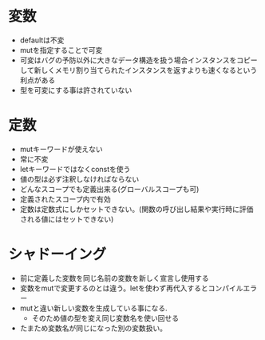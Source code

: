 # 変数
- defaultは不変
- mutを指定することで可変
- 可変はバグの予防以外に大きなデータ構造を扱う場合インスタンスをコピーして新しくメモリ割り当てられたインスタンスを返すよりも速くなるという利点がある
- 型を可変にする事は許されていない

# 定数
- mutキーワードが使えない
- 常に不変
- letキーワードではなくconstを使う
- 値の型は必ず注釈しなければならない
- どんなスコープでも定義出来る(グローバルスコープも可)
- 定義されたスコープ内で有効
- 定数は定数式にしかセットできない。(関数の呼び出し結果や実行時に評価される値にはセットできない)

# シャドーイング
- 前に定義した変数を同じ名前の変数を新しく宣言し使用する
- 変数をmutで変更するのとは違う。letを使わず再代入するとコンパイルエラー
- mutと違い新しい変数を生成している事になる.
  - そのため値の型を変え同じ変数名を使い回せる
- たまため変数名が同じになった別の変数扱い。
